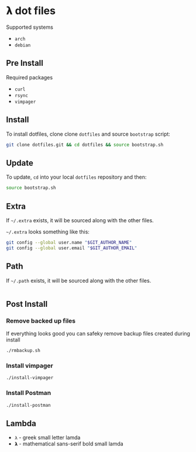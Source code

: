 # 𝝺 dot files

Supported systems

* `arch`
* `debian`

## Pre Install

Required packages

* `curl`
* `rsync`
* `vimpager`

## Install

To install dotfiles, clone clone `dotfiles` and source `bootstrap` script:

```bash
git clone dotfiles.git && cd dotfiles && source bootstrap.sh
```

## Update

To update, `cd` into your local `dotfiles` repository and then:

```bash
source bootstrap.sh
```

## Extra

If `~/.extra` exists, it will be sourced along with the other files.

`~/.extra` looks something like this:

```bash
git config --global user.name "$GIT_AUTHOR_NAME"
git config --global user.email "$GIT_AUTHOR_EMAIL"
```

## Path

If `~/.path` exists, it will be sourced along with the other files.

```bash

```

## Post Install

### Remove backed up files

If everything looks good you can safeky remove backup files created during install

```bash
./rmbackup.sh
```

### Install vimpager

```bash
./install-vimpager
```

### Install Postman

```bash
./install-postman
```

## Lambda

* `λ` - greek small letter lamda
* `𝝺` - mathematical sans-serif bold small lamda
